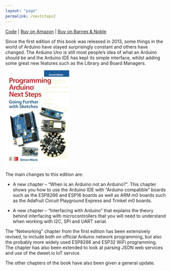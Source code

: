 ```yaml
---
layout: "page"
permalink: /nextsteps2
---
```


[Code](https://github.com/simonmonk/nextsteps2) | [Buy on Amazon](https://www.amazon.com/Programming-Arduino-Next-Steps-Sketches/dp/1260143244) | [Buy on Barnes & Noble](https://www.barnesandnoble.com/w/programming-arduino-next-steps-simon-monk/1114977982)

Since the first edition of this book was released in 2013, some things in the world of Arduino have stayed surprisingly constant and others have changed. The Arduino Uno is still most people’s idea of what an Arduino should be and the Arduino IDE has kept its simple interface, whilst adding some great new features such as the Library and Board Managers.

![cover](/assets/images/cover_next_steps_sm.jpg )

The main changes to this edition are:

- A new chapter – “When is an Arduino not an Arduino?”. This chapter shows you how to use the Arduino IDE with “Arduino compatible” boards such as the ESP8266 and ESP16 boards as well as ARM m0 boards such as the Adafruit Circuit Playground Express and Trinket m0 boards.

- A new chapter – “Interfacing with Arduino” that explains the theory behind interfacing with microcontrollers that you will need to understand when working with I2C, SPI and UART serial.

The “Networking” chapter from the first edition has been extensively revised, to include both on official Arduino network programming, but also the probably more widely used ESP8266 and ESP32 WiFi programming. The chapter has also been extended to look at parsing JSON web services and use of the dweet.io IoT service.

The other chapters of the book have also been given a general update.

